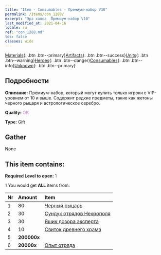 ```yaml
---
title: "Item - Consumables - Премиум-набор V10"
permalink: /Items/con_1288/
excerpt: "Эра хаоса  Премиум-набор V10"
last_modified_at: 2021-04-16
locale: ru
ref: "con_1288.md"
toc: false
classes: wide
---
```

 [Materials](/ru/Items/){: .btn .btn--primary}[Artifacts](/ru/Items/Artifacts/){: .btn .btn--success}[Units](/ru/Items/Units/){: .btn .btn--warning}[Heroes](/ru/Items/Heroes/){: .btn .btn--danger}[Consumables](/ru/Items/Consumables/){: .btn .btn--info}[Unknown](/ru/Items/Unknown/){: .btn .btn--primary}

## Подробности
 **Описание:** Премиум-набор, который могут купить только игроки с VIP-уровнем от 10 и выше. Содержит редкие предметы, такие как жетоны черного рыцаря и астрологическое серебро.

 **Quality:** <span style="color: #DA70D6">OK</span>

 **Type:** Gift

## Gather

  None

## This item contains:

 **Required Level to open:** 1

 1 You would get **ALL** items  from:

  | Nr | Amount |     Item    |
  |:---|:-------|:------------|
  | 1 | 80 | [Черный рыцарь](/ru/Items/unt_213/) |  | 
  | 2 | 30 | [Сундук отрядов Некрополя](/ru/Items/con_1271/) |  | 
  | 3 | 30 | [Ящик дозора эксперта](/ru/Items/con_760/) |  | 
  | 4 | 10 | [Свиток древнего храма](/ru/Items/con_697/) |  | 
  | 5 |  **200000x** | <i class="fas fa-coins"/> |  | 
  | 6 |  **20000x** | [Опыт отряда](/ru/Items/con_902/) |  | 
